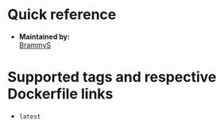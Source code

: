 # Quick reference

* **Maintained by:**  
[BrammyS](https://github.com/BrammyS)

# Supported tags and respective Dockerfile links

* `latest`

